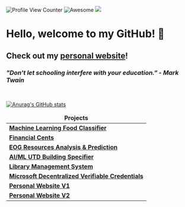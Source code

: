 
![Profile View Counter](https://komarev.com/ghpvc/?username=sai-k02&color=red&label=Profile+Views)
![Awesome](https://camo.githubusercontent.com/abb97269de2982c379cbc128bba93ba724d8822bfbe082737772bd4feb59cb54/68747470733a2f2f63646e2e7261776769742e636f6d2f73696e647265736f726875732f617765736f6d652f643733303566333864323966656437386661383536353265336136336531353464643865383832392f6d656469612f62616467652e737667)
![](https://hit.yhype.me/github/profile?user_id=75606167)

# Hello, welcome to my GitHub! 👋 

## Check out my [personal website](https://www.srilokh-karuturi.dev)!

### *"Don't let schooling interfere with your education." - Mark Twain*

<br>




[![Anurag's GitHub stats](https://github-readme-stats.vercel.app/api?username=sai-k02&count_private=true&show_icons=true)](https://github.com/anuraghazra/github-readme-stats)


<table>
  <thead align="center">
    <tr border: none;>
      <td><b>Projects</b></td>
    </tr>
  </thead>
  <tbody>
	  <tr>
      <td><a href="https://devpost.com/software/ml-food-classifier"><b>Machine Learning Food Classifier</b></a></td>
    </tr>
    <tr>
      <td><a href="https://devpost.com/software/financial-cents"><b>Financial Cents</b></a></td>
    </tr>
    <tr>
      <td><a href="https://devpost.com/software/eog-resources-analysis-prediction"><b>EOG Resources Analysis & Prediction</b></a></td>
    </tr>
    <tr>
      <td><a href="https://devpost.com/software/utd-building-classifier?ref_content=my-projects-tab&ref_feature=my_projects"><b>AI/ML UTD Building Specifier</b></a></td>
    </tr>
     <tr>
      <td><a href="https://lms-ui-service-hdzl5gs7hq-vp.a.run.app/"><b>Library Management System</b></a></td>
    </tr>
    <tr>
      <td><a href="https://devpost.com/software/utd-verifiable-credentials-demo?ref_content=my-projects-tab&ref_feature=my_projects"><b>Microsoft Decentralized Verifiable Credentials</b></a></td>
    </tr>
	  <tr>
		  <td><a href="https://sai-k02.github.io"><b>Personal Website V1 </b></a></td>
	  </tr>
    </tr>
	  <tr>
		  <td><a href="https://srilokh-karuturi.dev"><b>Personal Website V2 </b></a></td>
	  </tr>
    
  </tbody>
</table>

